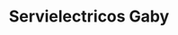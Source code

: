 ---
title: "Servielectricos Gaby"
url: /barrios-unidos/servielectricos-gaby/
shop: piezas de automóviles
---